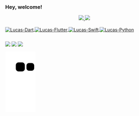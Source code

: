 ### Hey, welcome!

<div align="center">
  <a href="https://instagram.com/luc.boz">
  <img height="143em" src="https://github-readme-stats.vercel.app/api?username=bozlucas&show_icons=true&theme=dark&include_all_commits=true&count_private=true"/>
  <img height="143em" src="https://github-readme-stats.vercel.app/api/top-langs/?username=bozlucas&layout=compact&langs_count=7&theme=dark"/>
</div>
  <div style="display: inline_block"><br>
  <img align="center" alt="Lucas-Dart" height="28" width="94" src="https://img.shields.io/badge/Dart-0175C2?style=for-the-badge&logo=dart&logoColor=white">
  <img align="center" alt="Lucas-Flutter" height="28" width="94" src="https://img.shields.io/badge/Flutter-02569B?style=for-the-badge&logo=flutter&logoColor=white">
  <img align="center" alt="Lucas-Swift" height="28" width="94" src="https://img.shields.io/badge/Swift-FA7343?style=for-the-badge&logo=swift&logoColor=white">
  <img align="center" alt="Lucas-Python" height="28" width="94" src="https://img.shields.io/badge/Python-14354C?style=for-the-badge&logo=python&logoColor=white">
</div> 
  
  ##
  
<div> 
  <a href="https://instagram.com/luc.boz" target="_blank"><img src="https://img.shields.io/badge/-Instagram-%23E4405F?style=for-the-badge&logo=instagram&logoColor=white" target="_blank"></a>
  <a href = "mailto:lucas@lucasboz.com"><img src="https://img.shields.io/badge/Gmail-D14836?style=for-the-badge&logo=gmail&logoColor=white" target="_blank"></a>
  <a href="https://www.linkedin.com/in/lucas-camargo-88264a22b" target="_blank"><img src="https://img.shields.io/badge/-LinkedIn-%230077B5?style=for-the-badge&logo=linkedin&logoColor=white" target="_blank"></a> 
 
 ![Snake animation](https://github.com/bozlucas/bozlucas/blob/output/github-contribution-grid-snake.svg)
 
</div>

